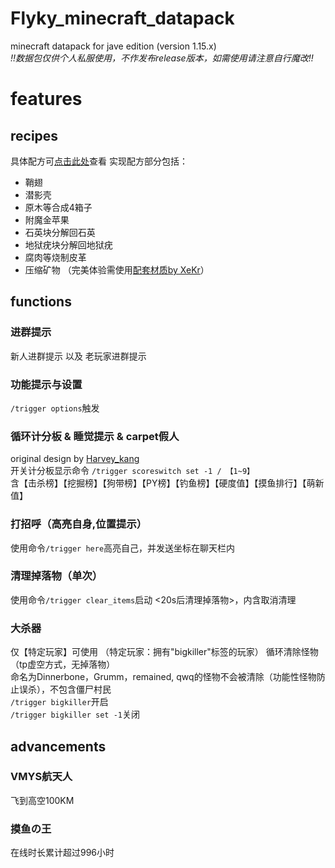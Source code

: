 # Flyky_minecraft_datapack
minecraft datapack for jave edition (version 1.15.x)   
*!!数据包仅供个人私服使用，不作发布release版本，如需使用请注意自行魔改!!*  

# features
## recipes
具体配方可[点击此处](https://github.com/Flyky/Flyky_minecraft_datapack/blob/master/data/flyky/recipes/README.md)查看
实现配方部分包括：
- 鞘翅
- 潜影壳
- 原木等合成4箱子
- 附魔金苹果
- 石英块分解回石英
- 地狱疣块分解回地狱疣
- 腐肉等烧制皮革
- 压缩矿物 （完美体验需使用[配套材质by XeKr](https://assets4.flyky.top/dl/minecraft/压缩矿物块.zip)）
  

## functions
### 进群提示
新人进群提示 以及 老玩家进群提示 
  
### 功能提示与设置
`/trigger options`触发  

### 循环计分板 & 睡觉提示 & carpet假人
original design by [Harvey_kang](https://github.com/Harveykang)  
开关计分板显示命令 `/trigger scoreswitch set -1 / 【1~9】`  
含【击杀榜】【挖掘榜】【狗带榜】【PY榜】【钓鱼榜】【硬度值】【摸鱼排行】【萌新值】

### 打招呼（高亮自身,位置提示）
使用命令`/trigger here`高亮自己，并发送坐标在聊天栏内

### 清理掉落物（单次）
使用命令`/trigger clear_items`启动 <20s后清理掉落物>，内含取消清理  

### 大杀器
仅【特定玩家】可使用 （特定玩家：拥有"bigkiller"标签的玩家）
循环清除怪物（tp虚空方式，无掉落物）  
命名为Dinnerbone，Grumm，remained, qwq的怪物不会被清除（功能性怪物防止误杀），不包含僵尸村民  
`/trigger bigkiller`开启  
`/trigger bigkiller set -1`关闭  

## advancements
### VMYS航天人
飞到高空100KM
### 摸鱼の王
在线时长累计超过996小时